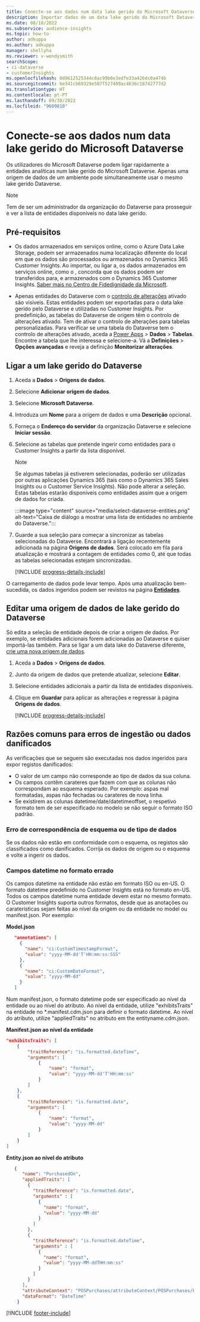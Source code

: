 ```yaml
---
title: Conecte-se aos dados num data lake gerido do Microsoft Dataverse
description: Importar dados de um data lake gerido do Microsoft Dataverse.
ms.date: 08/18/2022
ms.subservice: audience-insights
ms.topic: how-to
author: adkuppa
ms.author: adkuppa
manager: shellyha
ms.reviewer: v-wendysmith
searchScope:
- ci-dataverse
- customerInsights
ms.openlocfilehash: 0d9612525344c8ac99b6e3edfe33a426dc0a474b
ms.sourcegitcommit: be341cb69329e507f527409ac4636c18742777d2
ms.translationtype: HT
ms.contentlocale: pt-PT
ms.lasthandoff: 09/30/2022
ms.locfileid: "9609810"
---
```

# <a name="connect-to-data-in-a-microsoft-dataverse-managed-data-lake"></a>Conecte-se aos dados num data lake gerido do Microsoft Dataverse

Os utilizadores do Microsoft Dataverse podem ligar rapidamente a entidades analíticas num lake gerido do Microsoft Dataverse. Apenas uma origem de dados de um ambiente pode simultaneamente usar o mesmo lake gerido Dataverse.

> [!NOTE]
> Tem de ser um administrador da organização do Dataverse para prosseguir e ver a lista de entidades disponíveis no data lake gerido.

## <a name="prerequisites"></a>Pré-requisitos

- Os dados armazenados em serviços online, como o Azure Data Lake Storage, podem ser armazenados numa localização diferente do local em que os dados são processados ou armazenados no Dynamics 365 Customer Insights. Ao importar, ou ligar a, os dados armazenados em serviços online, como o , concorda que os dados podem ser transferidos para, e armazenados com o Dynamics 365 Customer Insights. [Saber mais no Centro de Fidedignidade da Microsoft](https://www.microsoft.com/trust-center).

- Apenas entidades do Dataverse com o [controlo de alterações](/power-platform/admin/enable-change-tracking-control-data-synchronization) ativado são visíveis. Estas entidades podem ser exportadas para o data lake gerido pelo Dataverse e utilizadas no Customer Insights. Por predefinição, as tabelas do Dataverse de origem têm o controlo de alterações ativado. Tem de ativar o controlo de alterações para tabelas personalizadas. Para verificar se uma tabela do Dataverse tem o controlo de alterações ativado, aceda a [Power Apps](https://make.powerapps.com) > **Dados** > **Tabelas**. Encontre a tabela que lhe interessa e selecione-a. Vá a **Definições** > **Opções avançadas** e reveja a definição **Monitorizar alterações**.

## <a name="connect-to-a-dataverse-managed-lake"></a>Ligar a um lake gerido do Dataverse

1. Aceda a **Dados** > **Origens de dados**.

1. Selecione **Adicionar origem de dados**.

1. Selecione **Microsoft Dataverse**.

1. Introduza um **Nome** para a origem de dados e uma **Descrição** opcional.

1. Forneça o **Endereço do servidor** da organização Dataverse e selecione **Iniciar sessão**.

1. Selecione as tabelas que pretende ingerir como entidades para o Customer Insights a partir da lista disponível.

   > [!NOTE]
   > Se algumas tabelas já estiverem selecionadas, poderão ser utilizadas por outras aplicações Dynamics 365 (tais como o Dynamics 365 Sales Insights ou o Customer Service Insights). Não pode alterar a seleção. Estas tabelas estarão disponíveis como entidades assim que a origem de dados for criada.

    :::image type="content" source="media/select-dataverse-entities.png" alt-text="Caixa de diálogo a mostrar uma lista de entidades no ambiente do Dataverse.":::

1. Guarde a sua seleção para começar a sincronizar as tabelas selecionadas do Dataverse. Encontrará a ligação recentemente adicionada na página **Origens de dados**. Será colocado em fila para atualização e mostrará a contagem de entidades como 0, até que todas as tabelas selecionadas estejam sincronizadas.

   [!INCLUDE [progress-details-include](includes/progress-details-pane.md)]

O carregamento de dados pode levar tempo. Após uma atualização bem-sucedida, os dados ingeridos podem ser revistos na página [**Entidades**](entities.md).

## <a name="edit-a-dataverse-managed-lake-data-source"></a>Editar uma origem de dados de lake gerido do Dataverse

Só edita a seleção de entidade depois de criar a origem de dados. Por exemplo, se entidades adicionais forem adicionadas ao Dataverse e quiser importá-las também.
Para se ligar a um data lake do Dataverse diferente, [crie uma nova origem de dados](#connect-to-a-dataverse-managed-lake).

1. Aceda a **Dados** > **Origens de dados**.

1. Junto da origem de dados que pretende atualizar, selecione **Editar**.

1. Selecione entidades adicionais a partir da lista de entidades disponíveis.

1. Clique em **Guardar** para aplicar as alterações e regressar à página **Origens de dados**.

   [!INCLUDE [progress-details-include](includes/progress-details-pane.md)]

## <a name="common-reasons-for-ingestion-errors-or-corrupted-data"></a>Razões comuns para erros de ingestão ou dados danificados

As verificações que se seguem são executadas nos dados ingeridos para expor registos danificados:

- O valor de um campo não corresponde ao tipo de dados da sua coluna.
- Os campos contêm carateres que fazem com que as colunas não correspondam ao esquema esperado. Por exemplo: aspas mal formatadas, aspas não fechadas ou carateres de nova linha.
- Se existirem as colunas datetime/date/datetimeoffset, o respetivo formato tem de ser especificado no modelo se não seguir o formato ISO padrão.

### <a name="schema-or-data-type-mismatch"></a>Erro de correspondência de esquema ou de tipo de dados

Se os dados não estão em conformidade com o esquema, os registos são classificados como danificados. Corrija os dados de origem ou o esquema e volte a ingerir os dados.

### <a name="datetime-fields-in-the-wrong-format"></a>Campos datetime no formato errado

Os campos datetime na entidade não estão em formato ISO ou en-US. O formato datetime predefinido no Customer Insights está no formato en-US. Todos os campos datetime numa entidade devem estar no mesmo formato. O Customer Insights suporta outros formatos, desde que as anotações ou caraterísticas sejam feitas ao nível da origem ou da entidade no model ou manifest.json. Por exemplo: 

**Model.json**

   ```json
      "annotations": [
        {
          "name": "ci:CustomTimestampFormat",
          "value": "yyyy-MM-dd'T'HH:mm:ss:SSS"
        },
        {
          "name": "ci:CustomDateFormat",
          "value": "yyyy-MM-dd"
        }
      ]   
   ```

  Num manifest.json, o formato datetime pode ser especificado ao nível da entidade ou ao nível do atributo. Ao nível da entidade, utilize "exhibitsTraits" na entidade no *.manifest.cdm.json para definir o formato datetime. Ao nível do atributo, utilize "appliedTraits" no atributo em the entityname.cdm.json.

**Manifest.json ao nível da entidade**

```json
"exhibitsTraits": [
    {
        "traitReference": "is.formatted.dateTime",
        "arguments": [
            {
                "name": "format",
                "value": "yyyy-MM-dd'T'HH:mm:ss"
            }
        ]
    },
    {
        "traitReference": "is.formatted.date",
        "arguments": [
            {
                "name": "format",
                "value": "yyyy-MM-dd"
            }
        ]
    }
]
```

**Entity.json ao nível do atributo**

```json
   {
      "name": "PurchasedOn",
      "appliedTraits": [
        {
          "traitReference": "is.formatted.date",
          "arguments" : [
            {
              "name": "format",
              "value": "yyyy-MM-dd"
            }
          ]
        },
        {
          "traitReference": "is.formatted.dateTime",
          "arguments" : [
            {
              "name": "format",
              "value": "yyyy-MM-ddTHH:mm:ss"
            }
          ]
        }
      ],
      "attributeContext": "POSPurchases/attributeContext/POSPurchases/PurchasedOn",
      "dataFormat": "DateTime"
    }
```

[!INCLUDE [footer-include](includes/footer-banner.md)]
